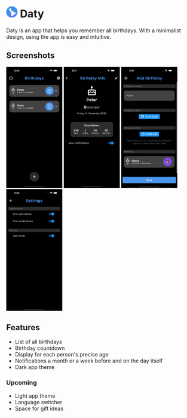# <img width="30" src="images/app_icon_android.png"> Daty

Daty is an app that helps you remember all birthdays. With a minimalist design, using the app is easy and intuitive.  

## Screenshots

<img width="150" src="images/screenshots/home.png">
<img width="150" src="images/screenshots/birthday_view.png">
<img width="150" src="images/screenshots/adding_birthday.png">
<img width="150" src="images/screenshots/settings.png">

## Features

- List of all birthdays
- Birthday countdown
- Display for each person's precise age
- Notifications a month or a week before and on the day itself
- Dark app theme

### Upcoming

- Light app theme
- Language switcher
- Space for gift ideas
